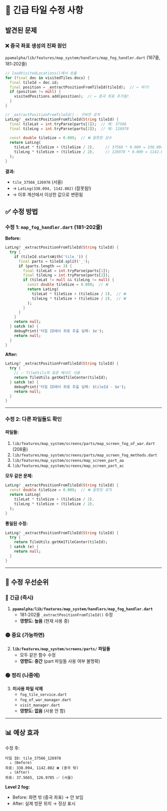 # 🚨 긴급 타일 수정 사항

## 발견된 문제

### ❌ **중국 좌표 생성의 진짜 원인**

`ppamalpha/lib/features/map_system/handlers/map_fog_handler.dart` (167줄, 181-202줄)

```dart
// loadVisitedLocations()에서 호출
for (final doc in visitedTiles.docs) {
  final tileId = doc.id;
  final position = _extractPositionFromTileId(tileId);  // ← 여기!
  if (position != null) {
    visitedPositions.add(position);  // ← 중국 좌표 추가됨!
  }
}

// _extractPositionFromTileId() - 구버전 로직
LatLng? _extractPositionFromTileId(String tileId) {
  final tileLat = int.tryParse(parts[1]);  // 예: 37566
  final tileLng = int.tryParse(parts[2]);  // 예: 126978
  
  const double tileSize = 0.009;  // ❌ 잘못된 상수
  return LatLng(
    tileLat * tileSize + (tileSize / 2),     // 37566 * 0.009 = 338.094 ❌
    tileLng * tileSize + (tileSize / 2),     // 126978 * 0.009 = 1142.802 ❌
  );
}
```

**결과:**
- `tile_37566_126978` (서울)
- → `LatLng(338.094, 1142.802)` (잘못됨!)
- → 이후 계산에서 이상한 값으로 변환됨

## ✅ 수정 방법

### 수정 1: `map_fog_handler.dart` (181-202줄)

**Before:**
```dart
LatLng? _extractPositionFromTileId(String tileId) {
  try {
    if (tileId.startsWith('tile_')) {
      final parts = tileId.split('_');
      if (parts.length == 3) {
        final tileLat = int.tryParse(parts[1]);
        final tileLng = int.tryParse(parts[2]);
        if (tileLat != null && tileLng != null) {
          const double tileSize = 0.009;  // ❌
          return LatLng(
            tileLat * tileSize + (tileSize / 2),  // ❌
            tileLng * tileSize + (tileSize / 2),  // ❌
          );
        }
      }
    }
    return null;
  } catch (e) {
    debugPrint('타일 ID에서 좌표 추출 실패: $e');
    return null;
  }
}
```

**After:**
```dart
LatLng? _extractPositionFromTileId(String tileId) {
  try {
    // ✅ TileUtils의 표준 메서드 사용
    return TileUtils.getKm1TileCenter(tileId);
  } catch (e) {
    debugPrint('타일 ID에서 좌표 추출 실패: $tileId - $e');
    return null;
  }
}
```

---

### 수정 2: 다른 파일들도 확인

#### 파일들:
1. `lib/features/map_system/screens/parts/map_screen_fog_of_war.dart` (208줄)
2. `lib/features/map_system/screens/parts/map_screen_fog_methods.dart`
3. `lib/features/map_system/screens/map_screen_part_aa`
4. `lib/features/map_system/screens/map_screen_part_ac`

**모두 같은 문제:**
```dart
LatLng? _extractPositionFromTileId(String tileId) {
  const double tileSize = 0.009;  // ❌ 잘못된 로직
  return LatLng(
    tileLat * tileSize + (tileSize / 2),
    tileLng * tileSize + (tileSize / 2),
  );
}
```

**통일된 수정:**
```dart
LatLng? _extractPositionFromTileId(String tileId) {
  try {
    return TileUtils.getKm1TileCenter(tileId);
  } catch (e) {
    return null;
  }
}
```

---

## 🎯 수정 우선순위

### 🔴 긴급 (즉시)
1. **`ppamalpha/lib/features/map_system/handlers/map_fog_handler.dart`**
   - 181-202줄 `_extractPositionFromTileId()` 수정
   - **영향도: 높음** (현재 사용 중)

### 🟡 중요 (가능하면)
2. **`lib/features/map_system/screens/parts/` 파일들**
   - 모두 같은 함수 수정
   - **영향도: 중간** (part 파일들 사용 여부 불명확)

### 🟢 정리 (나중에)
3. **미사용 파일 삭제**
   - `fog_tile_service.dart`
   - `fog_of_war_manager.dart`
   - `visit_manager.dart`
   - **영향도: 없음** (사용 안 함)

---

## 📊 예상 효과

수정 후:
```
타일 ID: tile_37566_126978
  ↓ (Before)
좌표: 338.094, 1142.802 ❌ (중국 밖)
  ↓ (After)
좌표: 37.5665, 126.9785 ✅ (서울)
```

**Level 2 fog:**
- Before: 화면 밖 (중국 좌표) → 안 보임
- After: 실제 방문 위치 → 정상 표시

